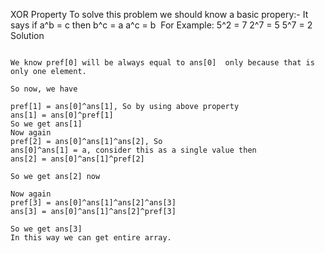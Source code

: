 XOR Property
To solve this problem we should know a basic propery:-
It says if a^b = c then
b^c = a
a^c = b
​
For Example:
5^2 = 7
2^7 = 5
5^7 = 2
​
Solution
```
​
We know pref[0] will be always equal to ans[0]  only because that is only one element.
​
So now, we have
​
pref[1] = ans[0]^ans[1], So by using above property
ans[1] = ans[0]^pref[1]
So we get ans[1]
Now again
pref[2] = ans[0]^ans[1]^ans[2], So
ans[0]^ans[1] = a, consider this as a single value then
ans[2] = ans[0]^ans[1]^pref[2]
​
So we get ans[2] now
​
Now again
pref[3] = ans[0]^ans[1]^ans[2]^ans[3]
ans[3] = ans[0]^ans[1]^ans[2]^pref[3]
​
So we get ans[3]
In this way we can get entire array.
```